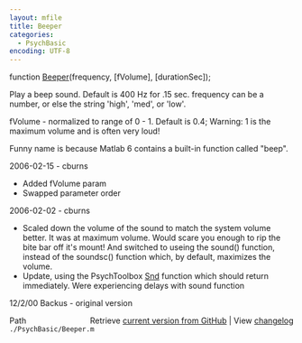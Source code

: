 ```yaml
---
layout: mfile
title: Beeper
categories:
  - PsychBasic
encoding: UTF-8
---
```


function [Beeper](/docs/Beeper)(frequency, [fVolume], [durationSec]);

Play a beep sound.  Default is 400 Hz for .15 sec.
frequency can be a number, or else the string 'high', 'med', or 'low'.

fVolume - normalized to range of 0 - 1.  Default is 0.4;
Warning:  1 is the maximum volume and is often very loud!

Funny name is because Matlab 6 contains a built-in function called "beep".

2006-02-15 - cburns
  -   Added fVolume param
  -   Swapped parameter order

2006-02-02 - cburns
  -   Scaled down the volume of the sound to match the system volume better.  It was at maximum volume.
      Would scare you enough to rip the bite bar off it's mount!
      And switched to useing the sound() function, instead of the soundsc() function
      which, by default, maximizes the volume.
  -   Update, using the PsychToolbox [Snd](/docs/Snd) function which should return immediately.
      Were experiencing delays with sound function

12/2/00 Backus - original version


<div class="code_header" style="text-align:right;">
  <span style="float:left;">Path&nbsp;&nbsp;</span> <span class="counter">Retrieve <a href=
  "https://raw.github.com/Psychtoolbox-3/Psychtoolbox-3/beta/./PsychBasic/Beeper.m">current version from GitHub</a> | View <a href=
  "https://github.com/Psychtoolbox-3/Psychtoolbox-3/commits/beta/./PsychBasic/Beeper.m">changelog</a></span>
</div>
<div class="code">
  <code>./PsychBasic/Beeper.m</code>
</div>
